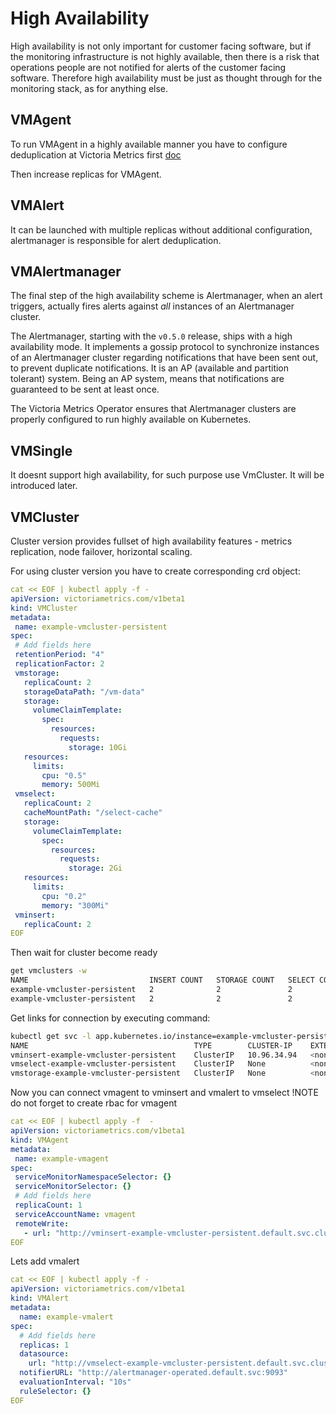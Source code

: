 
# High Availability

High availability is not only important for customer facing software, but if the monitoring infrastructure is not highly available, then there is a risk that operations people are not notified for alerts of the customer facing software. Therefore high availability must be just as thought through for the monitoring stack, as for anything else.

## VMAgent

To run VMAgent in a highly available manner you have to configure deduplication at Victoria Metrics first [doc](https://github.com/VictoriaMetrics/VictoriaMetrics/blob/master/docs/Single-server-VictoriaMetrics.md#deduplication)

Then increase replicas for VMAgent.

## VMAlert

It can be launched with multiple replicas without additional configuration, alertmanager is responsible for alert deduplication.


## VMAlertmanager
The final step of the high availability scheme is Alertmanager, when an alert triggers, actually fires alerts against *all* instances of an Alertmanager cluster. 

The Alertmanager, starting with the `v0.5.0` release, ships with a high availability mode. It implements a gossip protocol to synchronize instances of an Alertmanager cluster regarding notifications that have been sent out, to prevent duplicate notifications. It is an AP (available and partition tolerant) system. Being an AP system, means that notifications are guaranteed to be sent at least once. 

The Victoria Metrics Operator ensures that Alertmanager clusters are properly configured to run highly available on Kubernetes.


## VMSingle

 It doesnt support high availability, for such purpose use VmCluster. It will be introduced later.


## VMCluster

 Cluster version provides fullset of high availability features - metrics replication, node failover, horizontal scaling.
 
 For using cluster version you have to create corresponding crd object:
 ```yaml
cat << EOF | kubectl apply -f -
apiVersion: victoriametrics.com/v1beta1
kind: VMCluster
metadata:
  name: example-vmcluster-persistent
spec:
  # Add fields here
  retentionPeriod: "4"
  replicationFactor: 2
  vmstorage:
    replicaCount: 2
    storageDataPath: "/vm-data"
    storage:
      volumeClaimTemplate:
        spec:
          resources:
            requests:
              storage: 10Gi
    resources:
      limits:
        cpu: "0.5"
        memory: 500Mi
  vmselect:
    replicaCount: 2
    cacheMountPath: "/select-cache"
    storage:
      volumeClaimTemplate:
        spec:
          resources:
            requests:
              storage: 2Gi
    resources:
      limits:
        cpu: "0.2"
        memory: "300Mi"
  vminsert:
    replicaCount: 2
EOF
```
 
  Then wait for cluster become ready
  ```bash
get vmclusters -w
NAME                           INSERT COUNT   STORAGE COUNT   SELECT COUNT   AGE   STATUS
example-vmcluster-persistent   2              2               2              2s    expanding
example-vmcluster-persistent   2              2               2              30s   operational
```

 Get links for connection by executing command:
 ```bash
kubectl get svc -l app.kubernetes.io/instance=example-vmcluster-persistent
NAME                                     TYPE        CLUSTER-IP    EXTERNAL-IP   PORT(S)                      AGE
vminsert-example-vmcluster-persistent    ClusterIP   10.96.34.94   <none>        8480/TCP                     69s
vmselect-example-vmcluster-persistent    ClusterIP   None          <none>        8481/TCP                     79s
vmstorage-example-vmcluster-persistent   ClusterIP   None          <none>        8482/TCP,8400/TCP,8401/TCP   85s

```

 Now you can connect vmagent to vminsert and vmalert to vmselect
 !NOTE do not forget to create rbac for vmagent
 ```yaml
cat << EOF | kubectl apply -f  -
apiVersion: victoriametrics.com/v1beta1
kind: VMAgent
metadata:
  name: example-vmagent
spec:
  serviceMonitorNamespaceSelector: {}
  serviceMonitorSelector: {}
  # Add fields here
  replicaCount: 1
  serviceAccountName: vmagent
  remoteWrite:
    - url: "http://vminsert-example-vmcluster-persistent.default.svc.cluster.local:8480/insert/0/prometheus/api/v1/write"
EOF
```

Lets add vmalert 

```yaml
cat << EOF | kubectl apply -f -
apiVersion: victoriametrics.com/v1beta1
kind: VMAlert
metadata:
  name: example-vmalert
spec:
  # Add fields here
  replicas: 1
  datasource:
    url: "http://vmselect-example-vmcluster-persistent.default.svc.cluster.local:8481/select/0/prometheus"
  notifierURL: "http://alertmanager-operated.default.svc:9093"
  evaluationInterval: "10s"
  ruleSelector: {}
EOF
```